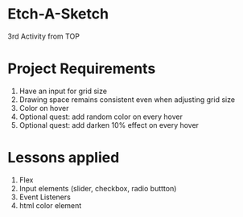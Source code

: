 # Etch-A-Sketch
3rd Activity from TOP

# Project Requirements
1. Have an input for grid size
2. Drawing space remains consistent even when adjusting grid size
3. Color on hover
4. Optional quest: add random color on every hover
5. Optional quest: add darken 10% effect on every hover

# Lessons applied
1. Flex
2. Input elements (slider, checkbox, radio buttton)
3. Event Listeners
4. html color element